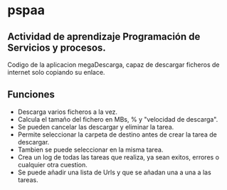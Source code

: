 # pspaa
## Actividad de aprendizaje Programación de Servicios y procesos.

Codigo de la aplicacion megaDescarga, capaz de descargar ficheros de internet solo copiando su enlace.

## Funciones

- Descarga varios ficheros a la vez.
- Calcula el tamaño del fichero en MBs, % y "velocidad de descarga".
- Se pueden cancelar las descargar y eliminar la tarea.
- Permite seleccionar la carpeta de destino antes de crear la tarea de descargar.
- Tambien se puede seleccionar en la misma tarea.
- Crea un log de todas las tareas que realiza, ya sean exitos, errores o cualquier otra cuestion.
- Se puede añadir una lista de Urls y que se añadan una a una a las tareas.


